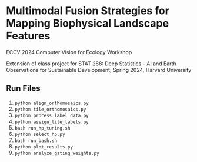 # Multimodal Fusion Strategies for Mapping Biophysical Landscape Features
ECCV 2024 Computer Vision for Ecology Workshop

Extension of class project for STAT 288: Deep Statistics - AI and Earth Observations for Sustainable Development, Spring 2024, Harvard University

## Run Files
1. ```python align_orthomosaics.py```
2. ```python tile_orthomosaics.py```
3. ```python process_label_data.py```
4. ```python assign_tile_labels.py```
5. ```bash run_hp_tuning.sh```
6. ```python select_hp.py```
7. ```bash run_bash.sh```
8. ```python plot_results.py```
9. ```python analyze_gating_weights.py```
